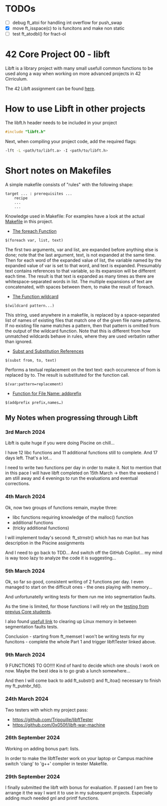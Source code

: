 # TODOs
- [ ] debug ft_atoi for handling int overflow for push_swap
- [x] move ft_isspace(c) to is funcitons and make non static
- [ ] test ft_atodbl() for fract-ol

# 42 Core Project 00 - libft

Libft is a library project with many small usefull common functions to be used along a way when working on more advanced projects in 42 Cirriculum.

The 42 Libft assignment can be found [here](42-00-libft.pdf).

# How to use Libft in other projects

The libft.h header needs to be included in your project
```c
#include "libft.h"
```

Next, when compiling your project code, add the required flags:
```sh
-lft -L <path/to/libft.a> -I <path/to/libft.h>
```

# Short notes on Makefiles

A simple makefile consists of "rules" with the following shape:
```
target ... : prerequisites ...
	recipe
	...
	...
```

Knowledge used in Makefile:
For examples have a look at the actual [Makefile](Makefile) in this project.
- [The foreach Function](https://ocw.mit.edu/courses/1-124j-foundations-of-software-engineering-fall-2000/pages/lecture-notes/gnu_makefile_documentation/#TOC79)
```
$(foreach var, list, text)
```
The first two arguments, var and list, are expanded before anything else is done; note that the last argument, text, is not expanded at the same time. Then for each word of the expanded value of list, the variable named by the expanded value of var is set to that word, and text is expanded. Presumably text contains references to that variable, so its expansion will be different each time.
The result is that text is expanded as many times as there are whitespace-separated words in list. The multiple expansions of text are concatenated, with spaces between them, to make the result of foreach.
- [The Function wildcard](https://ocw.mit.edu/courses/1-124j-foundations-of-software-engineering-fall-2000/pages/lecture-notes/gnu_makefile_documentation/#TOC25)
```
$(wildcard pattern...)
```
This string, used anywhere in a makefile, is replaced by a space-separated list of names of existing files that match one of the given file name patterns. If no existing file name matches a pattern, then that pattern is omitted from the output of the wildcard function. Note that this is different from how unmatched wildcards behave in rules, where they are used verbatim rather than ignored.
- [Subst and Substitution References](https://ocw.mit.edu/courses/1-124j-foundations-of-software-engineering-fall-2000/pages/lecture-notes/gnu_makefile_documentation/#TOC77)
```
$(subst from, to, text)
```
Performs a textual replacement on the text text: each occurrence of from is replaced by to. The result is substituted for the function call.
```
$(var:pattern=replacement)
```
- [Function for File Name: addprefix](https://ocw.mit.edu/courses/1-124j-foundations-of-software-engineering-fall-2000/pages/lecture-notes/gnu_makefile_documentation/#TOC78)
```
$(addprefix prefix,names…)
```


## My Notes when progressing through Libft

### 3rd March 2024
Libft is quite huge if you were doing Piscine on chill...

I have 12 libc functions and 11 additional functions still to complete. And 17 days left. That's a lot...

I need to write two functions per day in order to make it. Not to mention that in this pace I will have libft completed on 15th March -> then the weekend I am still away and 4 evenings to run the evaluations and eventual corrections.

### 4th March 2024

Ok, now two groups of functions remain, maybe three:
- libc functions requiring knowledge of the malloc() function
- additional functions
- (tricky additional functions)

I will implement today's second: ft_strnstr() which has no man but has description in the Piscine assignments

And I need to go back to TDD...
And switch off the GitHub Copilot... my mind is way tooo lazy to analyze the code it is suggesting...

### 5th March 2024
Ok, so far so good, consistent writing of 2 functions per day. I even managed to start on the difficult ones - the ones playing with memory...

And unfortunatelly writing tests for them run me into segmentation faults.

As the time is limited, for those functions I will rely on the [testing from previus Core students](https://github.com/Tripouille/libftTester).

I also found [usefull link](https://www.geeksforgeeks.org/how-to-clear-ram-memory-cache-buffer-and-swap-space-on-linux/) to clearing up Linux memory in between segmentation faults tests.

Conclusion - starting from ft_memset I won't be writing tests for my funcitons - complete the whole Part 1 and trigger libftTester linked above.

### 9th March 2024

9 FUNCTIONS TO GO!!!!
Kind of hard to decide which one shouls I work on now. Maybe the best idea is to go grab a lunch somewhere...

And then I will come back to add ft_substr() and ft_itoa() necessary to finish my ft_putnbr_fd().

### 24th March 2024
Two testers with which my project pass:
- https://github.com/Tripouille/libftTester
- https://github.com/0x050f/libft-war-machine

### 26th September 2024
Working on adding bonus part: lists.

In order to make the libftTester work on your laptop or Campus machine switch 'clang' to 'g++' compiler in tester Makefile.

### 29th September 2024

I finally submitted the libft with bonus for evaluation. If passed I am free to arrange it the way I want it to use in my subsequent projects. Especially adding much needed gnl and printf functions.
